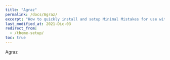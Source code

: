 ```yaml
---
title: "Agraz"
permalink: /docs/Agraz/
excerpt: "How to quickly install and setup Minimal Mistakes for use with GitHub Pages."
last_modified_at: 2021-Dic-03
redirect_from:
  - /theme-setup/
toc: true
---
```



Agraz

